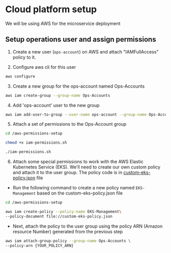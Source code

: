 # Cloud platform setup

We will be using AWS for the microservice deployment

## Setup operations user and assign permissions

1. Create a new user (`ops-account`) on AWS and attach "IAMFullAccess" policy to it.

2. Configure aws cli for this user

```sh
aws configure
```

3. Create a new group for the ops-account named Ops-Accounts

```sh
aws iam create-group --group-name Ops-Accounts
```

4. Add 'ops-account' user to the new group

```sh
aws iam add-user-to-group --user-name ops-account --group-name Ops-Accounts
```

5. Attach a set of permissions to the Ops-Account group

```sh
cd /aws-permissions-setup

chmod +x iam-permissions.sh

./iam-permissions.sh
```

6. Attach some special permissions to work with the AWS Elastic Kubernetes Service (EKS). We’ll need to create our own custom policy and attach it to the user group. The policy code is in [custom-eks-policy.json](/aws-permissions-setup/custom-eks-policy.json) file

- Run the following command to create a new policy named `EKS-Management` based on the custom-eks-policy.json file

```sh
cd /aws-permissions-setup

aws iam create-policy --policy-name EKS-Management\
--policy-document file://custom-eks-policy.json
```

- Next, attach the policy to the user group using the policy ARN (Amazon resource Number) generated from the previous step

```sh
aws iam attach-group-policy --group-name Ops-Accounts \
--policy-arn {YOUR_POLICY_ARN}
```